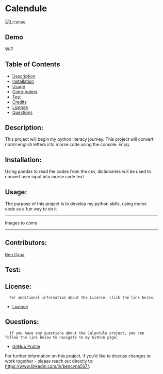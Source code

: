 # Calendule

![License](https://img.shields.io/badge/License-MIT-blue.svg "License Badge")

## Demo
WIP

## Table of Contents

- [Description](#description)
- [Installation](#installation)
- [Usage](#usage)
- [Contributors](#contributors)
- [Test](#test)
- [Credits](#credits)
- [License](#license)
- [Questions](#questions)

## Description:
This project will begin my python literacy journey. This project will convert norml english letters into morse code using the console. Enjoy

## Installation:
Using pandas to read the codes from the csv, dictionaries will be used to convert user input into morse code text

## Usage:
The purpose of this project is to develop my python skills, using morse code as a fun way to do it

***
Images to come 
***



## Contributors:

[Ben Cyna](https://github.com/bencyna/)

## Test:




## License:

      For additional information about the License, click the link below.

- [License](https://opensource.org/licenses/MIT)

## Questions:

      If you have any questions about the Calendule project, you can follow the link below to navigate to my GitHub page:

- [GitHub Profile](https://github.com/bencyna)

For further information on this project, if you'd like to discuss changes or work together - please reach out directly to: https://www.linkedin.com/in/bencyna567/.
